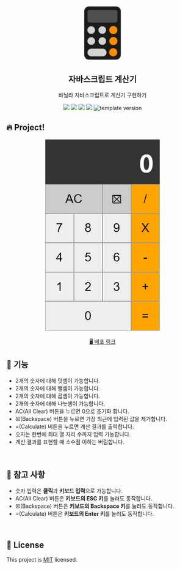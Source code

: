 <br/>
<br/>

<p align="middle" >
  <img width="100px;" src="src/images/calculator_icon.png"/>
</p>
<h2 align="middle">자바스크립트 계산기</h2>
<p align="middle">바닐라 자바스크립트로 계산기 구현하기</p>
<p align="middle">
  <img src="https://img.shields.io/badge/language-js-yellow.svg?style=flat-square"/>
  <img src="https://img.shields.io/badge/language-html-red.svg?style=flat-square"/>
  <img src="https://img.shields.io/badge/language-css-blue.svg?style=flat-square"/>
  <img src="https://img.shields.io/badge/license-MIT-brightgreen.svg?style=flat-square"/>
  <img src="https://img.shields.io/badge/version-1.0.0-blue?style=flat-square" alt="template version"/>
</p>

## 🔥 Project!
<p align="middle">
  <img src="./src/images/image.png"/>

<p align="middle">
  <a href="https://k-y-hoo.github.io/JS-Calculator/">🖥️ 배포 링크</a>
</p>


## 🎯 기능

- 2개의 숫자에 대해 덧셈이 가능합니다.
- 2개의 숫자에 대해 뺄셈이 가능합니다.
- 2개의 숫자에 대해 곱셈이 가능합니다.
- 2개의 숫자에 대해 나눗셈이 가능합니다.
- AC(All Clear) 버튼을 누르면 0으로 초기화 합니다.
- ☒(Backspace) 버튼을 누르면 가장 최근에 입력된 값을 제거합니다.
- =(Calculate) 버튼을 누르면 계산 결과를 출력합니다.
- 숫자는 한번에 최대 열 자리 수까지 입력 가능합니다.
- 계산 결과를 표현할 때 소수점 이하는 버림합니다.

<br/>

## 📄 참고 사항
- 숫자 입력은 **클릭**과 **키보드 입력**으로 가능합니다.
- AC(All Clear) 버튼은 **키보드의 ESC 키**를 눌러도 동작합니다.
- ☒(Backspace) 버튼은 **키보드의 Backspace 키**를 눌러도 동작합니다.
- =(Calculate) 버튼은 **키보드의 Enter 키**를 눌러도 동작합니다.

<br/>

## 📝 License
This project is [MIT](https://github.com/next-step/js-calculator/blob/master/LICENSE) licensed.
